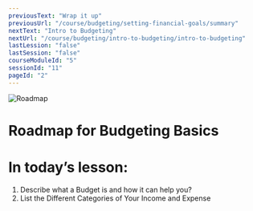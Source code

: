 ```yaml
---
previousText: "Wrap it up"
previousUrl: "/course/budgeting/setting-financial-goals/summary"
nextText: "Intro to Budgeting"
nextUrl: "/course/budgeting/intro-to-budgeting/intro-to-budgeting"
lastLession: "false"
lastSession: "false"
courseModuleId: "5"
sessionId: "11"
pageId: "2"
---
```



![Roadmap](/assets/img/roadmap.png)
# Roadmap for Budgeting Basics
# In today’s lesson: 
1. Describe what a Budget is and how it can help you? 
2. List the Different Categories of Your Income and Expense
